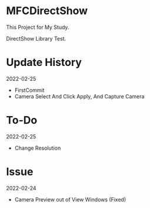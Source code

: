 # MFCDirectShow
 
This Project for My Study.

DirectShow Library Test.

# Update History
2022-02-25
- FirstCommit
- Camera Select And Click Apply, And Capture Camera

# To-Do
2022-02-25
- Change Resolution

# Issue
2022-02-24
- Camera Preview out of View Windows (Fixed)
